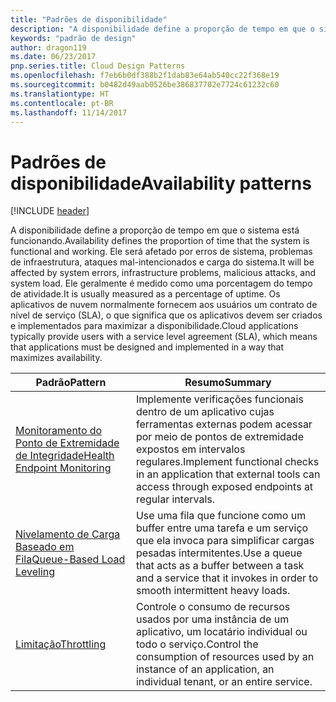 ```yaml
---
title: "Padrões de disponibilidade"
description: "A disponibilidade define a proporção de tempo em que o sistema está funcionando. Ele será afetado por erros de sistema, problemas de infraestrutura, ataques mal-intencionados e carga do sistema. Ele geralmente é medido como uma porcentagem do tempo de atividade. Os aplicativos de nuvem normalmente fornecem aos usuários um contrato de nível de serviço (SLA), o que significa que os aplicativos devem ser criados e implementados para maximizar a disponibilidade."
keywords: "padrão de design"
author: dragon119
ms.date: 06/23/2017
pnp.series.title: Cloud Design Patterns
ms.openlocfilehash: f7eb6b0df388b2f1dab83e64ab540cc22f368e19
ms.sourcegitcommit: b0482d49aab0526be386837702e7724c61232c60
ms.translationtype: HT
ms.contentlocale: pt-BR
ms.lasthandoff: 11/14/2017
---
```

# <a name="availability-patterns"></a><span data-ttu-id="ec541-107">Padrões de disponibilidade</span><span class="sxs-lookup"><span data-stu-id="ec541-107">Availability patterns</span></span>

[!INCLUDE [header](../../_includes/header.md)]

<span data-ttu-id="ec541-108">A disponibilidade define a proporção de tempo em que o sistema está funcionando.</span><span class="sxs-lookup"><span data-stu-id="ec541-108">Availability defines the proportion of time that the system is functional and working.</span></span> <span data-ttu-id="ec541-109">Ele será afetado por erros de sistema, problemas de infraestrutura, ataques mal-intencionados e carga do sistema.</span><span class="sxs-lookup"><span data-stu-id="ec541-109">It will be affected by system errors, infrastructure problems, malicious attacks, and system load.</span></span> <span data-ttu-id="ec541-110">Ele geralmente é medido como uma porcentagem do tempo de atividade.</span><span class="sxs-lookup"><span data-stu-id="ec541-110">It is usually measured as a percentage of uptime.</span></span> <span data-ttu-id="ec541-111">Os aplicativos de nuvem normalmente fornecem aos usuários um contrato de nível de serviço (SLA), o que significa que os aplicativos devem ser criados e implementados para maximizar a disponibilidade.</span><span class="sxs-lookup"><span data-stu-id="ec541-111">Cloud applications typically provide users with a service level agreement (SLA), which means that applications must be designed and implemented in a way that maximizes availability.</span></span>

| <span data-ttu-id="ec541-112">Padrão</span><span class="sxs-lookup"><span data-stu-id="ec541-112">Pattern</span></span> | <span data-ttu-id="ec541-113">Resumo</span><span class="sxs-lookup"><span data-stu-id="ec541-113">Summary</span></span> |
| ------- | ------- |
| [<span data-ttu-id="ec541-114">Monitoramento do Ponto de Extremidade de Integridade</span><span class="sxs-lookup"><span data-stu-id="ec541-114">Health Endpoint Monitoring</span></span>](../health-endpoint-monitoring.md) | <span data-ttu-id="ec541-115">Implemente verificações funcionais dentro de um aplicativo cujas ferramentas externas podem acessar por meio de pontos de extremidade expostos em intervalos regulares.</span><span class="sxs-lookup"><span data-stu-id="ec541-115">Implement functional checks in an application that external tools can access through exposed endpoints at regular intervals.</span></span> |
| [<span data-ttu-id="ec541-116">Nivelamento de Carga Baseado em Fila</span><span class="sxs-lookup"><span data-stu-id="ec541-116">Queue-Based Load Leveling</span></span>](../queue-based-load-leveling.md) | <span data-ttu-id="ec541-117">Use uma fila que funcione como um buffer entre uma tarefa e um serviço que ela invoca para simplificar cargas pesadas intermitentes.</span><span class="sxs-lookup"><span data-stu-id="ec541-117">Use a queue that acts as a buffer between a task and a service that it invokes in order to smooth intermittent heavy loads.</span></span> |
| [<span data-ttu-id="ec541-118">Limitação</span><span class="sxs-lookup"><span data-stu-id="ec541-118">Throttling</span></span>](../throttling.md) | <span data-ttu-id="ec541-119">Controle o consumo de recursos usados por uma instância de um aplicativo, um locatário individual ou todo o serviço.</span><span class="sxs-lookup"><span data-stu-id="ec541-119">Control the consumption of resources used by an instance of an application, an individual tenant, or an entire service.</span></span> |